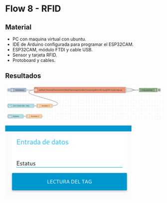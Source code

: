 # Flow 8 - RFID




## Material

- PC con maquina virtual con ubuntu.
- IDE de Arduino configurada para programar el ESP32CAM.
- ESP32CAM, módulo FTDI y cable USB.
- Sensor y tarjeta RFID. 
- Protoboard y cables.

## Resultados
![Flow 8](https://github.com/angelumoca21/SamsungInnovationCampus/blob/main/flow8%20-%20RFID/imagenes/flow8.png)

![Flow 8 Dashboard](https://github.com/angelumoca21/SamsungInnovationCampus/blob/main/flow8%20-%20RFID/imagenes/flow8Dash.png)
